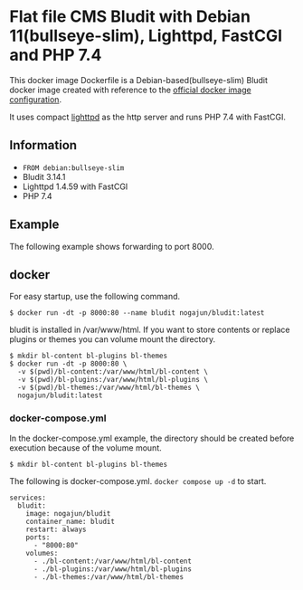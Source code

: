# Flat file CMS Bludit with Debian 11(bullseye-slim), Lighttpd, FastCGI and PHP 7.4

This docker image Dockerfile is a Debian-based(bullseye-slim) Bludit docker image created with reference to the [official docker image configuration](https://github.com/bludit/docker/blob/master/Dockerfile).

It uses compact [lighttpd](https://www.lighttpd.net/) as the http server and runs PHP 7.4 with FastCGI.

## Information

* `FROM debian:bullseye-slim`
* Bludit 3.14.1
* Lighttpd 1.4.59 with FastCGI
* PHP 7.4

## Example

The following example shows forwarding to port 8000.

## docker

For easy startup, use the following command.

    $ docker run -dt -p 8000:80 --name bludit nogajun/bludit:latest

bludit is installed in /var/www/html. If you want to store contents or replace plugins or themes you can volume mount the directory.

    $ mkdir bl-content bl-plugins bl-themes
    $ docker run -dt -p 8000:80 \
      -v $(pwd)/bl-content:/var/www/html/bl-content \
      -v $(pwd)/bl-plugins:/var/www/html/bl-plugins \
      -v $(pwd)/bl-themes:/var/www/html/bl-themes \
      nogajun/bludit:latest

### docker-compose.yml

In the docker-compose.yml example, the directory should be created before execution because of the volume mount.

    $ mkdir bl-content bl-plugins bl-themes

The following is docker-compose.yml. `docker compose up -d` to start.

    services:
      bludit:
        image: nogajun/bludit
        container_name: bludit
        restart: always
        ports:
          - "8000:80"
        volumes:
          - ./bl-content:/var/www/html/bl-content
          - ./bl-plugins:/var/www/html/bl-plugins
          - ./bl-themes:/var/www/html/bl-themes
